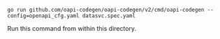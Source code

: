 ```
go run github.com/oapi-codegen/oapi-codegen/v2/cmd/oapi-codegen --config=openapi_cfg.yaml datasvc.spec.yaml
```

Run this command from within this directory.

